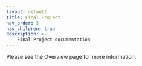 ```yaml
---
layout: default
title: Final Project
nav_order: 5
has_children: true
description: >-
    Final Project documentation
---
```


Please see the Overview page for more information.